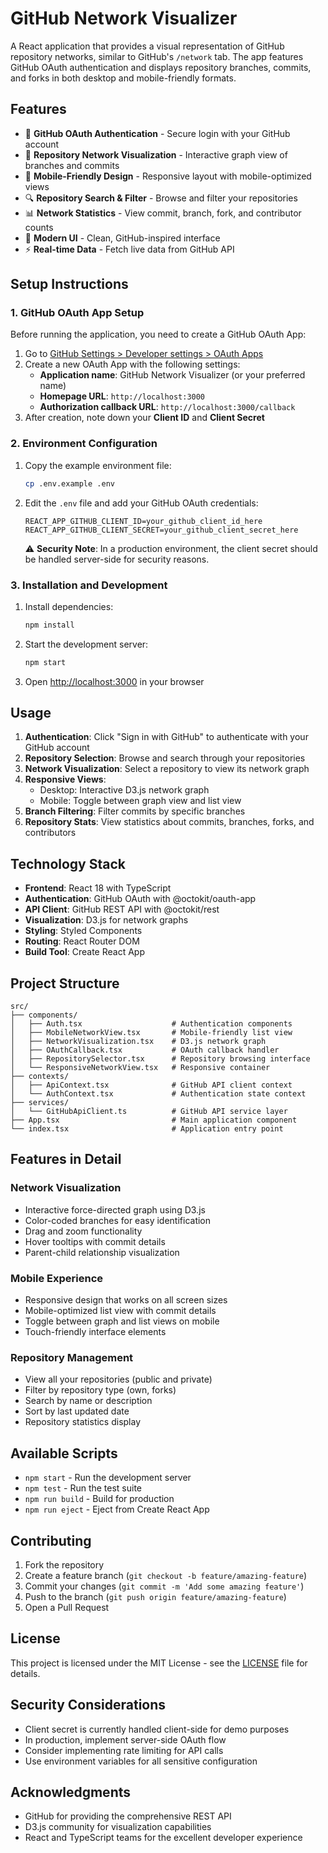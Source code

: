 # GitHub Network Visualizer

A React application that provides a visual representation of GitHub repository networks, similar to GitHub's `/network` tab. The app features GitHub OAuth authentication and displays repository branches, commits, and forks in both desktop and mobile-friendly formats.

## Features

- 🔐 **GitHub OAuth Authentication** - Secure login with your GitHub account
- 🌳 **Repository Network Visualization** - Interactive graph view of branches and commits
- 📱 **Mobile-Friendly Design** - Responsive layout with mobile-optimized views
- 🔍 **Repository Search & Filter** - Browse and filter your repositories
- 📊 **Network Statistics** - View commit, branch, fork, and contributor counts
- 🎨 **Modern UI** - Clean, GitHub-inspired interface
- ⚡ **Real-time Data** - Fetch live data from GitHub API

## Setup Instructions

### 1. GitHub OAuth App Setup

Before running the application, you need to create a GitHub OAuth App:

1. Go to [GitHub Settings > Developer settings > OAuth Apps](https://github.com/settings/applications/new)
2. Create a new OAuth App with the following settings:
   - **Application name**: GitHub Network Visualizer (or your preferred name)
   - **Homepage URL**: `http://localhost:3000`
   - **Authorization callback URL**: `http://localhost:3000/callback`
3. After creation, note down your **Client ID** and **Client Secret**

### 2. Environment Configuration

1. Copy the example environment file:
   ```bash
   cp .env.example .env
   ```

2. Edit the `.env` file and add your GitHub OAuth credentials:
   ```
   REACT_APP_GITHUB_CLIENT_ID=your_github_client_id_here
   REACT_APP_GITHUB_CLIENT_SECRET=your_github_client_secret_here
   ```

   ⚠️ **Security Note**: In a production environment, the client secret should be handled server-side for security reasons.

### 3. Installation and Development

1. Install dependencies:
   ```bash
   npm install
   ```

2. Start the development server:
   ```bash
   npm start
   ```

3. Open [http://localhost:3000](http://localhost:3000) in your browser

## Usage

1. **Authentication**: Click "Sign in with GitHub" to authenticate with your GitHub account
2. **Repository Selection**: Browse and search through your repositories
3. **Network Visualization**: Select a repository to view its network graph
4. **Responsive Views**: 
   - Desktop: Interactive D3.js network graph
   - Mobile: Toggle between graph view and list view
5. **Branch Filtering**: Filter commits by specific branches
6. **Repository Stats**: View statistics about commits, branches, forks, and contributors

## Technology Stack

- **Frontend**: React 18 with TypeScript
- **Authentication**: GitHub OAuth with @octokit/oauth-app
- **API Client**: GitHub REST API with @octokit/rest
- **Visualization**: D3.js for network graphs
- **Styling**: Styled Components
- **Routing**: React Router DOM
- **Build Tool**: Create React App

## Project Structure

```
src/
├── components/
│   ├── Auth.tsx                    # Authentication components
│   ├── MobileNetworkView.tsx       # Mobile-friendly list view
│   ├── NetworkVisualization.tsx    # D3.js network graph
│   ├── OAuthCallback.tsx           # OAuth callback handler
│   ├── RepositorySelector.tsx      # Repository browsing interface
│   └── ResponsiveNetworkView.tsx   # Responsive container
├── contexts/
│   ├── ApiContext.tsx              # GitHub API client context
│   └── AuthContext.tsx             # Authentication state context
├── services/
│   └── GitHubApiClient.ts          # GitHub API service layer
├── App.tsx                         # Main application component
└── index.tsx                       # Application entry point
```

## Features in Detail

### Network Visualization
- Interactive force-directed graph using D3.js
- Color-coded branches for easy identification
- Drag and zoom functionality
- Hover tooltips with commit details
- Parent-child relationship visualization

### Mobile Experience
- Responsive design that works on all screen sizes
- Mobile-optimized list view with commit details
- Toggle between graph and list views on mobile
- Touch-friendly interface elements

### Repository Management
- View all your repositories (public and private)
- Filter by repository type (own, forks)
- Search by name or description
- Sort by last updated date
- Repository statistics display

## Available Scripts

- `npm start` - Run the development server
- `npm test` - Run the test suite
- `npm run build` - Build for production
- `npm run eject` - Eject from Create React App

## Contributing

1. Fork the repository
2. Create a feature branch (`git checkout -b feature/amazing-feature`)
3. Commit your changes (`git commit -m 'Add some amazing feature'`)
4. Push to the branch (`git push origin feature/amazing-feature`)
5. Open a Pull Request

## License

This project is licensed under the MIT License - see the [LICENSE](LICENSE) file for details.

## Security Considerations

- Client secret is currently handled client-side for demo purposes
- In production, implement server-side OAuth flow
- Consider implementing rate limiting for API calls
- Use environment variables for all sensitive configuration

## Acknowledgments

- GitHub for providing the comprehensive REST API
- D3.js community for visualization capabilities
- React and TypeScript teams for the excellent developer experience